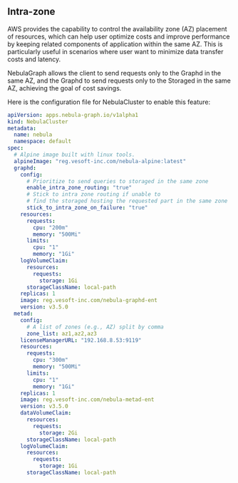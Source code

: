 ## Intra-zone

AWS provides the capability to control the availability zone (AZ) placement of resources, 
which can help user optimize costs and improve performance by keeping related components of application within the same AZ. 
This is particularly useful in scenarios where user want to minimize data transfer costs and latency.

NebulaGraph allows the client to send requests only to the Graphd in the same AZ, 
and the Graphd to send requests only to the Storaged in the same AZ, achieving the goal of cost savings.

Here is the configuration file for NebulaCluster to enable this feature:
```yaml
apiVersion: apps.nebula-graph.io/v1alpha1
kind: NebulaCluster
metadata:
  name: nebula
  namespace: default
spec:
  # Alpine image built with linux tools.
  alpineImage: "reg.vesoft-inc.com/nebula-alpine:latest"
  graphd:
    config:
      # Prioritize to send queries to storaged in the same zone
      enable_intra_zone_routing: "true"
      # Stick to intra zone routing if unable to
      # find the storaged hosting the requested part in the same zone
      stick_to_intra_zone_on_failure: "true"
    resources:
      requests:
        cpu: "200m"
        memory: "500Mi"
      limits:
        cpu: "1"
        memory: "1Gi"
    logVolumeClaim:
      resources:
        requests:
          storage: 1Gi
      storageClassName: local-path
    replicas: 1
    image: reg.vesoft-inc.com/nebula-graphd-ent
    version: v3.5.0
  metad:
    config:
      # A list of zones (e.g., AZ) split by comma
      zone_list: az1,az2,az3
    licenseManagerURL: "192.168.8.53:9119"
    resources:
      requests:
        cpu: "300m"
        memory: "500Mi"
      limits:
        cpu: "1"
        memory: "1Gi"
    replicas: 1
    image: reg.vesoft-inc.com/nebula-metad-ent
    version: v3.5.0
    dataVolumeClaim:
      resources:
        requests:
          storage: 2Gi
      storageClassName: local-path
    logVolumeClaim:
      resources:
        requests:
          storage: 1Gi
      storageClassName: local-path
```